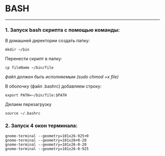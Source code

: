 # BASH

---

### 1. Запуск bash скрипта с помощью команды:

В домашней директории создать папку:

`mkdir ~/bin`

Перенести скрипт в папку:

`cp fileName ~/bin/file`

*файл должен быть исполняемым (sudo chmod +x file)*

В оболочку (файл .bashrc) добавляем строку:

`export PATH=~/bin/file:$PATH`

Делаем перезагрузку

`source ~/.bashrc`

### 2. Запуск 4 окон терминала:

```
gnome-terminal --geometry=101x26-925+0
gnome-terminal --geometry=101x26+0-20
gnome-terminal --geometry=101x26-0-20
gnome-terminal --geometry=101x26-0-925
```
